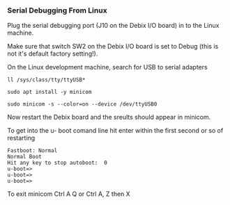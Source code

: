 ### Serial Debugging From Linux

Plug the serial debugging port (J10 on the Debix I/O board) in to the Linux machine.

Make sure that switch SW2 on the Debix I/O board is set to Debug (this is not it's default factory setting!).

On the Linux development machine, search for USB to serial adapters

```
ll /sys/class/tty/ttyUSB*
```
```
sudo apt install -y minicom

sudo minicom -s --color=on --device /dev/ttyUSB0
```

Now restart the Debix board and the sreults should appear in minicom.

To get into the u- boot comand line hit enter within the first second or so of restarting

```
Fastboot: Normal                                                                
Normal Boot                                                                     
Hit any key to stop autoboot:  0                                                
u-boot=>                                                                        
u-boot=>                                                                        
u-boot=>                                                                     
```

To exit minicom Ctrl A Q or Ctrl A, Z then X
